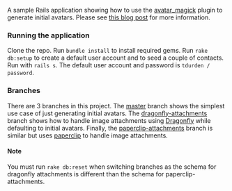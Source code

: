 A sample Rails application showing how to use the [avatar_magick](https://github.com/bjedrocha/avatar_magick) plugin to generate initial avatars. Please see [this blog post](http://bjedrocha.com/rails/2016/01/06/gmail-style-avatars-with-avatar-magick/) for more information.

### Running the application

Clone the repo. Run `bundle install` to install required gems. Run `rake db:setup` to create a default user account and to seed a couple of contacts. Run with `rails s`. The default user account and password is `tdurden / password`.

### Branches

There are 3 branches in this project. The [master](https://github.com/bjedrocha/avatar-magick-example/tree/master) branch shows the simplest use case of just generating initial avatars. The [dragonfly-attachments](https://github.com/bjedrocha/avatar-magick-example/tree/dragonfly-attachments) branch shows how to handle image attachments using [Dragonfly](http://markevans.github.io/dragonfly/) while defaulting to initial avatars. Finally, the [paperclip-attachments](https://github.com/bjedrocha/avatar-magick-example/tree/paperclip-attachments) branch is similar but uses [paperclip](https://github.com/thoughtbot/paperclip) to handle image attachments.

#### Note

You must run `rake db:reset` when switching branches as the schema for dragonfly attachments is different than the schema for paperclip-attachments.
